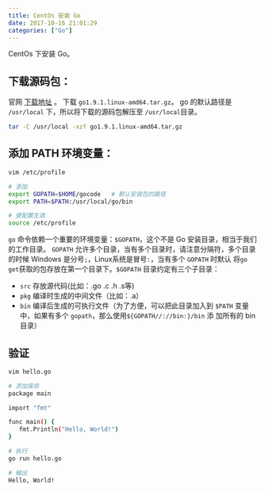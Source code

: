 ```yaml
---
title: CentOs 安装 Go
date: 2017-10-16 21:01:29
categories: ["Go"]
---
```


CentOs 下安装 Go。

<!-- more -->

## 下载源码包：
官网 [下载地址](https://golang.org/dl/) 。
下载 `go1.9.1.linux-amd64.tar.gz`。
go 的默认路径是 `/usr/local` 下，所以将下载的源码包解压至 `/usr/local`目录。
``` bash
tar -C /usr/local -xzf go1.9.1.linux-amd64.tar.gz
```
## 添加 PATH 环境变量：
``` bash
vim /etc/profile

# 添加
export GOPATH=$HOME/gocode   # 默认安装包的路径
export PATH=$PATH:/usr/local/go/bin

# 使配置生效
source /etc/profile
```
`go` 命令依赖一个重要的环境变量：`$GOPATH`，这个不是 Go 安装目录，相当于我们的工作目录。
`GOPATH` 允许多个目录，当有多个目录时，请注意分隔符，多个目录的时候 Windows 是分号`;`，Linux系统是冒号`:`，当有多个 `GOPATH` 时默认
将`go get`获取的包存放在第一个目录下。`$GOPATH` 目录约定有三个子目录：
- `src` 存放源代码(比如：.go .c .h .s等)
- `pkg` 编译时生成的中间文件（比如：.a）
- `bin` 编译后生成的可执行文件（为了方便，可以把此目录加入到 `$PATH` 变量中，如果有多个 `gopath`，那么使用`${GOPATH//://bin:}/bin` 添
加所有的 bin 目录）

## 验证
``` bash
vim hello.go

# 添加保存
package main

import "fmt"

func main() {
   fmt.Println("Hello, World!")
}

# 执行
go run hello.go

# 输出
Hello, World!
```